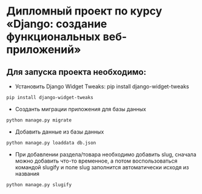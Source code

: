 # Дипломный проект по курсу «Django: создание функциональных веб-приложений»

## Для запуска проекта необходимо:

* Установить Django Widget Tweaks: pip install django-widget-tweaks
```bash
pip install django-widget-tweaks
```

* Созданть миграции приложения для базы данных
```bash
python manage.py migrate
```

* Добавить данные из базы данных
```bash
python manage.py loaddata db.json
```

* При добавлении раздела/товара необходимо добавить slug, сначала можно добавить что-то временное, а потом
   воспользоваться командой slugify и поле slug заполнится автоматически исходя из названия
```bash
python manage.py slugify
```
